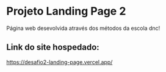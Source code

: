 # Projeto Landing Page 2 
Página web desevolvida através dos métodos da escola dnc!

## Link do site hospedado:
https://desafio2-landing-page.vercel.app/